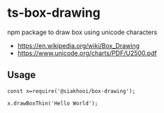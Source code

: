 # ts-box-drawing
npm package to draw box using unicode characters

- <https://en.wikipedia.org/wiki/Box_Drawing>
- <https://www.unicode.org/charts/PDF/U2500.pdf>

## Usage

```
const x=require('@siakhooi/box-drawing');

x.drawBoxThin('Hello World');
```